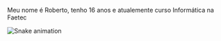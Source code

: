 Meu nome é Roberto, tenho 16 anos e atualemente curso Informática na Faetec

![Snake animation](https://github.com/RobertoC66/RobertoC66/blob/output/github-contribution-grid-snake.svg)
